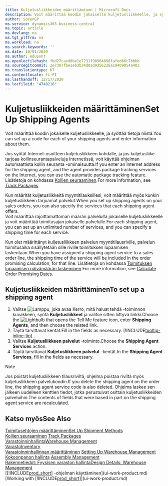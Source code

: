 ```yaml
---
title: Kuljetusliikkeiden määrittäminen | Microsoft Docs
description: Voit määrittää koodin jokaiselle kuljetusliikkeelle, ja syöttää tietoja niistä.
author: SorenGP
ms.service: dynamics365-business-central
ms.topic: article
ms.devlang: na
ms.tgt_pltfrm: na
ms.workload: na
ms.search.keywords: ''
ms.date: 10/01/2020
ms.author: edupont
ms.openlocfilehash: fbd27caed8be1e7231f98964890fafed66c7bbbb
ms.sourcegitcommit: 2e7307fbe1eb3b34d0ad9356226a19409054a402
ms.translationtype: HT
ms.contentlocale: fi-FI
ms.lasthandoff: 12/17/2020
ms.locfileid: "4748216"
---
```

# <a name="set-up-shipping-agents"></a><span data-ttu-id="1c06d-103">Kuljetusliikkeiden määrittäminen</span><span class="sxs-lookup"><span data-stu-id="1c06d-103">Set Up Shipping Agents</span></span>
<span data-ttu-id="1c06d-104">Voit määrittää koodin jokaiselle kuljetusliikkeelle, ja syöttää tietoja niistä.</span><span class="sxs-lookup"><span data-stu-id="1c06d-104">You can set up a code for each of your shipping agents and enter information about them.</span></span>  

<span data-ttu-id="1c06d-105">Jos syötät Internet-osoitteen kuljetusliikkeen kohdalle, ja jos kuljetusliike tarjoaa kollinseurantapalveluja Internetissä, voit käyttää ohjelman automaattista kollin seuranta -ominaisuutta.</span><span class="sxs-lookup"><span data-stu-id="1c06d-105">If you enter an Internet address for the shipping agent, and the agent provides package tracking services on the Internet, you can use the automatic package tracking feature.</span></span> <span data-ttu-id="1c06d-106">Lisätietoja on kohdassa [Kollien seuraaminen](sales-how-track-packages.md).</span><span class="sxs-lookup"><span data-stu-id="1c06d-106">For more information, see [Track Packages](sales-how-track-packages.md).</span></span>

<span data-ttu-id="1c06d-107">Kun määrität kuljetusliikkeitä myyntitilauksillesi, voit määrittää myös kunkin kuljetusliikkeen tarjoamat palvelut.</span><span class="sxs-lookup"><span data-stu-id="1c06d-107">When you set up shipping agents on your sales orders, you can also specify the services that each shipping agent offers.</span></span>  
<span data-ttu-id="1c06d-108">Voit määrittää rajoittamattoman määrän palveluita jokaiselle kuljetusliikkeelle ja voit määrittää toimitusajan jokaiselle palvelulle.</span><span class="sxs-lookup"><span data-stu-id="1c06d-108">For each shipping agent, you can set up an unlimited number of services, and you can specify a shipping time for each service.</span></span>  

<span data-ttu-id="1c06d-109">Kun olet määrittänyt kuljetusliikkeen palvelun myyntitilausriville, palvelun toimitusaika sisällytetään sille riville toimituksen lupaamisen laskentaan.</span><span class="sxs-lookup"><span data-stu-id="1c06d-109">When you have assigned a shipping agent service to a sales order line, the shipping time of the service will be included in the order promising calculation, for that line.</span></span> <span data-ttu-id="1c06d-110">Lisätietoja on kohdassa [Toimituksen lupaamisen päivämäärän laskeminen](sales-how-to-calculate-order-promising-dates.md).</span><span class="sxs-lookup"><span data-stu-id="1c06d-110">For more information, see [Calculate Order Promising Dates](sales-how-to-calculate-order-promising-dates.md).</span></span>

## <a name="to-set-up-a-shipping-agent"></a><span data-ttu-id="1c06d-111">Kuljetusliikkeiden määrittäminen</span><span class="sxs-lookup"><span data-stu-id="1c06d-111">To set up a shipping agent</span></span>  
1.  <span data-ttu-id="1c06d-112">Valitse ![Lamppu, joka avaa Kerro, mitä haluat tehdä -toiminnon](media/ui-search/search_small.png "Kerro, mitä haluat tehdä") kuvakkeen, syötä **Kuljetusliikkeet** ja valitse sitten liittyvä linkki.</span><span class="sxs-lookup"><span data-stu-id="1c06d-112">Choose the ![Lightbulb that opens the Tell Me feature](media/ui-search/search_small.png "Tell me what you want to do") icon, enter **Shipping Agents**, and then choose the related link.</span></span>  
2.  <span data-ttu-id="1c06d-113">Täytä tarvittavat kentät.</span><span class="sxs-lookup"><span data-stu-id="1c06d-113">Fill in the fields as necessary.</span></span> [!INCLUDE[tooltip-inline-tip](includes/tooltip-inline-tip_md.md)]<span data-ttu-id="1c06d-114">.</span><span class="sxs-lookup"><span data-stu-id="1c06d-114">.</span></span>  
3.  <span data-ttu-id="1c06d-115">Valitse **Kuljetusliikkeen palvelut** -toiminto.</span><span class="sxs-lookup"><span data-stu-id="1c06d-115">Choose the **Shipping Agent Services** action.</span></span>
4. <span data-ttu-id="1c06d-116">Täytä tarvittavat **Kuljetusliikkeen palvelut** -kentät.</span><span class="sxs-lookup"><span data-stu-id="1c06d-116">In the **Shipping Agent Services**, fill in the fields as necessary.</span></span>

> [!NOTE]  
>  <span data-ttu-id="1c06d-117">Jos poistat kuljetusliikkeen tilausriviltä, ohjelma poistaa riviltä myös kuljetusliikkeen palvelukoodin.</span><span class="sxs-lookup"><span data-stu-id="1c06d-117">If you delete the shipping agent on the order line, the shipping agent service code is also deleted.</span></span> <span data-ttu-id="1c06d-118">Ohjelma laskee sen jälkeen uudelleen kenttien tiedot, jotka perustuivat osittain kuljetusliikkeiden palveluihin.</span><span class="sxs-lookup"><span data-stu-id="1c06d-118">The contents of fields that were based in part on the shipping agent service are recalculated.</span></span>  

## <a name="see-also"></a><span data-ttu-id="1c06d-119">Katso myös</span><span class="sxs-lookup"><span data-stu-id="1c06d-119">See Also</span></span>
[<span data-ttu-id="1c06d-120">Toimitusehtojen määrittäminen</span><span class="sxs-lookup"><span data-stu-id="1c06d-120">Set Up Shipment Methods</span></span>](sales-how-set-up-shipment-methods.md)  
<span data-ttu-id="1c06d-121">[Kollien seuraaminen](sales-how-track-packages.md)  </span><span class="sxs-lookup"><span data-stu-id="1c06d-121">[Track Packages](sales-how-track-packages.md)  </span></span>  
[<span data-ttu-id="1c06d-122">Varastoinninhallinta</span><span class="sxs-lookup"><span data-stu-id="1c06d-122">Warehouse Management</span></span>](warehouse-manage-warehouse.md)  
[<span data-ttu-id="1c06d-123">Varasto</span><span class="sxs-lookup"><span data-stu-id="1c06d-123">Inventory</span></span>](inventory-manage-inventory.md)  
<span data-ttu-id="1c06d-124">[Varastoinninhallinnan määrittäminen](warehouse-setup-warehouse.md)   </span><span class="sxs-lookup"><span data-stu-id="1c06d-124">[Setting Up Warehouse Management](warehouse-setup-warehouse.md)   </span></span>  
<span data-ttu-id="1c06d-125">[Kokoonpanon hallinta](assembly-assemble-items.md)  </span><span class="sxs-lookup"><span data-stu-id="1c06d-125">[Assembly Management](assembly-assemble-items.md)  </span></span>  
[<span data-ttu-id="1c06d-126">Rakennetiedot: Fyysisen varaston hallinta</span><span class="sxs-lookup"><span data-stu-id="1c06d-126">Design Details: Warehouse Management</span></span>](design-details-warehouse-management.md)  
<span data-ttu-id="1c06d-127">[[!INCLUDE[prod_short](includes/prod_short.md)] -ohjelman käyttäminen](ui-work-product.md)</span><span class="sxs-lookup"><span data-stu-id="1c06d-127">[Working with [!INCLUDE[prod_short](includes/prod_short.md)]](ui-work-product.md)</span></span>  
